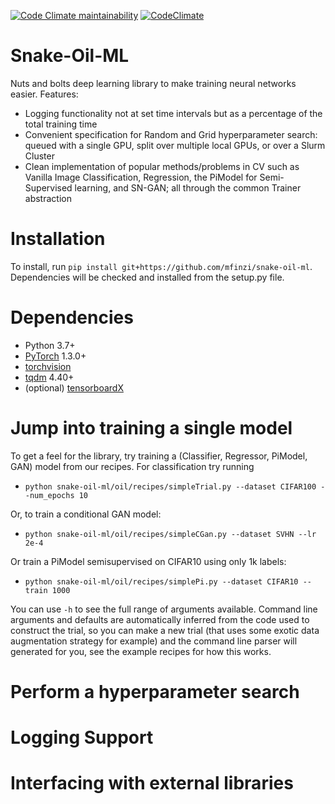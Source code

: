 [![Code Climate maintainability](https://img.shields.io/codeclimate/maintainability-percentage/mfinzi/pristine-ml)](https://codeclimate.com/github/mfinzi/pristine-ml)
[![CodeClimate](http://img.shields.io/codeclimate/mfinzi/pristine-ml.svg?style=flat)](https://codeclimate.com/github/mfinzi/pristine-ml
"CodeClimate")

# Snake-Oil-ML

Nuts and bolts deep learning library to make training neural networks easier.
Features:
* Logging functionality not at set time intervals but as a percentage of the total training time
* Convenient specification for Random and Grid hyperparameter search: queued with a single GPU, split over multiple local GPUs, or over a Slurm Cluster
* Clean implementation of popular methods/problems in CV such as Vanilla Image Classification, Regression, the PiModel for Semi-Supervised learning, and SN-GAN; all through the common Trainer abstraction

# Installation
To install, run `pip install git+https://github.com/mfinzi/snake-oil-ml`. Dependencies will be checked and installed from the setup.py file.

# Dependencies
* Python 3.7+
* [PyTorch](http://pytorch.org/) 1.3.0+
* [torchvision](https://github.com/pytorch/vision/)
* [tqdm](https://tqdm.github.io/) 4.40+
* (optional) [tensorboardX](https://github.com/lanpa/tensorboardX)

# Jump into training a single model

To get a feel for the library, try training a (Classifier, Regressor, PiModel, GAN) model from our recipes.
For classification try running 
* `python snake-oil-ml/oil/recipes/simpleTrial.py --dataset CIFAR100 --num_epochs 10`

Or, to train a conditional GAN model: 
* `python snake-oil-ml/oil/recipes/simpleCGan.py --dataset SVHN --lr 2e-4`

Or train a PiModel semisupervised on CIFAR10 using only 1k labels: 
* `python snake-oil-ml/oil/recipes/simplePi.py --dataset CIFAR10 --train 1000`


You can use `-h` to see the full range of arguments available. Command line arguments and defaults are automatically inferred
from the code used to construct the trial, so you can make a new trial (that uses some exotic data augmentation strategy for example) and the command line parser will generated for you, see the example recipes for how this works.

# Perform a hyperparameter search


# Logging Support

# Interfacing with external libraries
